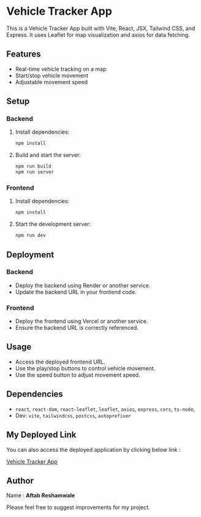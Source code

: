 # Vehicle Tracker App

This is a Vehicle Tracker App built with Vite, React, JSX, Tailwind CSS, and Express. It uses Leaflet for map visualization and axios for data fetching.

## Features

- Real-time vehicle tracking on a map
- Start/stop vehicle movement
- Adjustable movement speed


## Setup

### Backend

1. Install dependencies:
    ```bash
    npm install
    ```
    
2. Build and start the server:

    ```bash
    npm run build
    npm run server
    ```

### Frontend

1. Install dependencies:

    ```bash
    npm install
    ```

2. Start the development server:

    ```bash
    npm run dev
    ```

## Deployment

### Backend

- Deploy the backend using Render or another service.
- Update the backend URL in your frontend code.

### Frontend

- Deploy the frontend using Vercel or another service.
- Ensure the backend URL is correctly referenced.

## Usage

- Access the deployed frontend URL.
- Use the play/stop buttons to control vehicle movement.
- Use the speed button to adjust movement speed.

## Dependencies

- `react`, `react-dom`, `react-leaflet`, `leaflet`, `axios`, `express`, `cors`, `ts-node`,
- Dev: `vite`, `tailwindcss`, `postcss`, `autoprefixer`





## My Deployed Link

You can also access the deployed application by clicking below link : 

[Vehicle Tracker App](https://vehicle-tracker-app-three.vercel.app/)
## Author

Name : **Aftab Reshamwale**

Please feel free to suggest improvements for my project.

